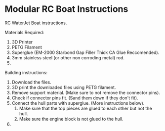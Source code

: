 # Modular RC Boat Instructions
RC WaterJet Boat instructions.

Materials Required:
  1. 3D Printer
  2. PETG Filament
  3. Superglue (EM-2000 Starbond Gap Filler Thick CA Glue Reccomended).
  4. 3mm stainless steel (or other non corroding metal) rod.
  5. 

Building instructions:
  1. Download the files.
  2. 3D print the downloaded files using PETG filament.
  3. Remove support material. (Make sure to not remove the connector pins).
  4. Check if connector pins fit. (Sand them down if they don't fit).
  5. Connect the hull parts with superglue. (More instructions below).
     1. Make sure that the top pieces are glued to each other but not the hull.
     2. Make sure the engine block is not glued to the hull.
  7. 
